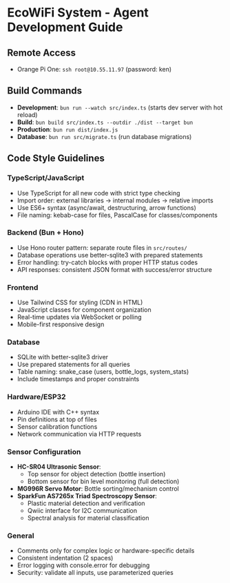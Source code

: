 # EcoWiFi System - Agent Development Guide

## Remote Access
- Orange Pi One: `ssh root@10.55.11.97` (password: ken)

## Build Commands
- **Development**: `bun run --watch src/index.ts` (starts dev server with hot reload)
- **Build**: `bun build src/index.ts --outdir ./dist --target bun`
- **Production**: `bun run dist/index.js`
- **Database**: `bun run src/migrate.ts` (run database migrations)

## Code Style Guidelines

### TypeScript/JavaScript
- Use TypeScript for all new code with strict type checking
- Import order: external libraries → internal modules → relative imports
- Use ES6+ syntax (async/await, destructuring, arrow functions)
- File naming: kebab-case for files, PascalCase for classes/components

### Backend (Bun + Hono)
- Use Hono router pattern: separate route files in `src/routes/`
- Database operations use better-sqlite3 with prepared statements
- Error handling: try-catch blocks with proper HTTP status codes
- API responses: consistent JSON format with success/error structure

### Frontend
- Use Tailwind CSS for styling (CDN in HTML)
- JavaScript classes for component organization
- Real-time updates via WebSocket or polling
- Mobile-first responsive design

### Database
- SQLite with better-sqlite3 driver
- Use prepared statements for all queries
- Table naming: snake_case (users, bottle_logs, system_stats)
- Include timestamps and proper constraints

### Hardware/ESP32
- Arduino IDE with C++ syntax
- Pin definitions at top of files
- Sensor calibration functions
- Network communication via HTTP requests

### Sensor Configuration
- **HC-SR04 Ultrasonic Sensor**: 
  - Top sensor for object detection (bottle insertion)
  - Bottom sensor for bin level monitoring (full detection)
- **MG996R Servo Motor**: Bottle sorting/mechanism control
- **SparkFun AS7265x Triad Spectroscopy Sensor**: 
  - Plastic material detection and verification
  - Qwiic interface for I2C communication
  - Spectral analysis for material classification

### General
- Comments only for complex logic or hardware-specific details
- Consistent indentation (2 spaces)
- Error logging with console.error for debugging
- Security: validate all inputs, use parameterized queries